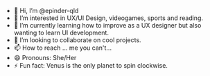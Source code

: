 - 👋 Hi, I’m @epinder-qld
- 👀 I’m interested in UX/UI Design, videogames, sports and reading.
- 🌱 I’m currently learning how to improve as a UX designer but also wanting to learn UI development.
- 💞️ I’m looking to collaborate on cool projects.
- 📫 How to reach ... me you can't...
- 😄 Pronouns: She/Her
- ⚡ Fun fact: Venus is the only planet to spin clockwise.

<!---
epinder-qld/epinder-qld is a ✨ special ✨ repository because its `README.md` (this file) appears on your GitHub profile.
You can click the Preview link to take a look at your changes.
--->

